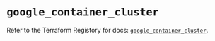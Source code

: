 # `google_container_cluster`

Refer to the Terraform Registory for docs: [`google_container_cluster`](https://registry.terraform.io/providers/hashicorp/google-beta/4.68.0/docs/resources/google_container_cluster).
